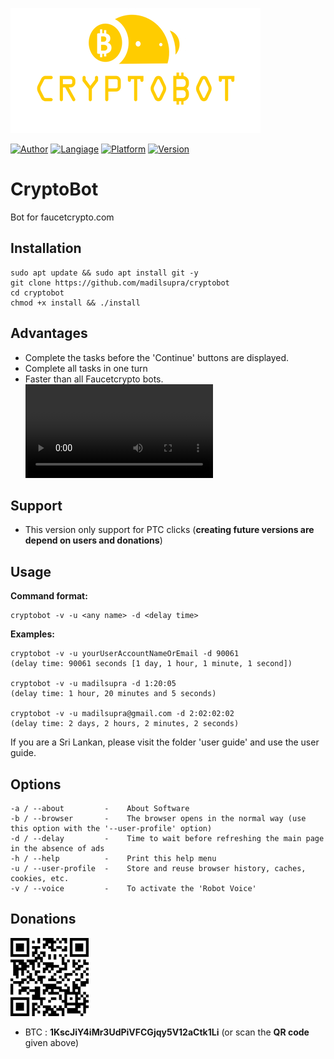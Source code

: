 ![CryptoBot](cryptobot-data/logo.png)

[![Author](https://img.shields.io/badge/coded%20by-madil%20supra-yellow)](https://github.com/madilsupra)  [![Langiage](https://img.shields.io/badge/language-python3-geen)](https://python.org)  [![Platform](https://img.shields.io/badge/os%20platform-linux-blue)](https://github.com/madilsupra/cryptobot) [![Version](https://img.shields.io/badge/version-1.0-red)](https://github.com/madilsupra/cryptobot)

# CryptoBot

Bot for faucetcrypto.com

Installation
-------------
    sudo apt update && sudo apt install git -y
    git clone https://github.com/madilsupra/cryptobot
    cd cryptobot
    chmod +x install && ./install
    
Advantages
----------
  * Complete the tasks before the 'Continue' buttons are displayed.
  * Complete all tasks in one turn
  * Faster than all Faucetcrypto bots.
  ![Watched the Video](https://github.com/madilsupra/cryptobot/blob/master/user%20guide/How%20CryptoBot%20Works.mp4)

Support
-------
- This version only support for PTC clicks
  (**creating future versions are depend on users and donations**)

Usage
-----
**Command format:**

    cryptobot -v -u <any name> -d <delay time>

**Examples:**

    cryptobot -v -u yourUserAccountNameOrEmail -d 90061
    (delay time: 90061 seconds [1 day, 1 hour, 1 minute, 1 second])
    
    cryptobot -v -u madilsupra -d 1:20:05
    (delay time: 1 hour, 20 minutes and 5 seconds)
    
    cryptobot -v -u madilsupra@gmail.com -d 2:02:02:02
    (delay time: 2 days, 2 hours, 2 minutes, 2 seconds)
     
If you are a Sri Lankan, please visit the folder 'user guide' and use the user guide.

Options
-------
    -a / --about         -    About Software
    -b / --browser       -    The browser opens in the normal way (use this option with the '--user-profile' option)
    -d / --delay         -    Time to wait before refreshing the main page in the absence of ads
    -h / --help          -    Print this help menu
    -u / --user-profile  -    Store and reuse browser history, caches, cookies, etc.
    -v / --voice         -    To activate the 'Robot Voice'

Donations
---------
[![QR Code](cryptobot-data/QR.png)](https://github.com/madilsupra/cryptobot)
- BTC : **1KscJiY4iMr3UdPiVFCGjqy5V12aCtk1Li** (or scan the **QR code** given above)

